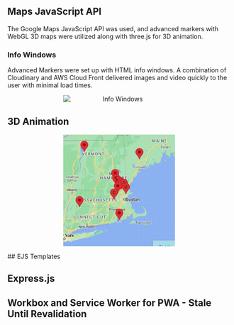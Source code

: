 ## Maps JavaScript API

The Google Maps JavaScript API was used, and advanced markers with WebGL 3D maps were utilized along with three.js for 3D animation.

### Info Windows
Advanced Markers were set up with HTML info windows. A combination of Cloudinary and AWS Cloud Front delivered images and video quickly to the user with minimal load times.

<p align="center">
<img src="https://github.com/mkostandin/mkostandin/blob/main/info-windows.gif" style="display:block;margin:auto;" alt="Info Windows" width="50%"/>
</p>

## 3D Animation

<p align="center">
<img src="https://github.com/mkostandin/mkostandin/blob/main/three-js.gif" style="display:block;margin:auto;" alt="three.js" width="50%"/>
</p>
## EJS Templates

## Express.js

## Workbox and Service Worker for PWA - Stale Until Revalidation
